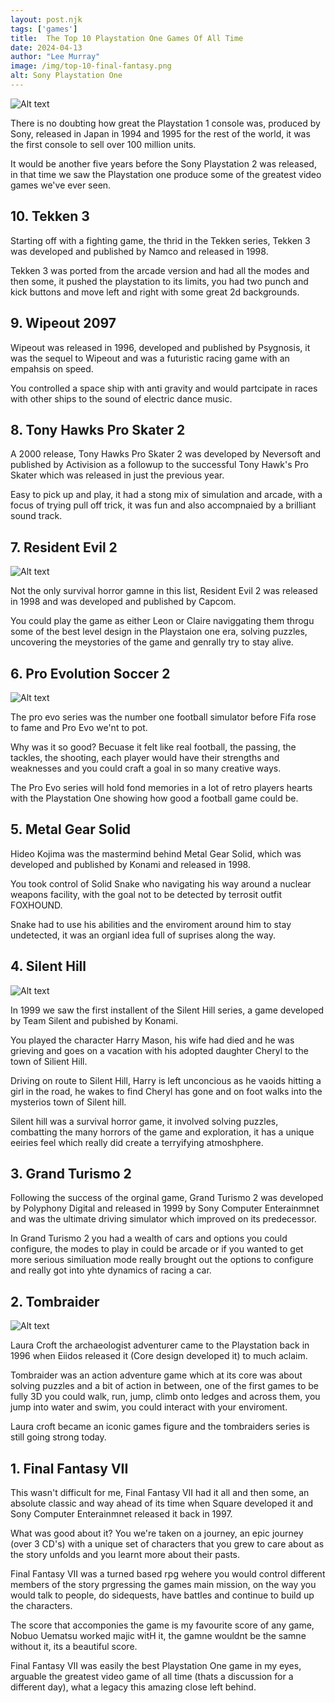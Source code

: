 ```yaml
---
layout: post.njk 
tags: ['games']
title:  The Top 10 Playstation One Games Of All Time
date: 2024-04-13
author: "Lee Murray"
image: /img/top-10-final-fantasy.png
alt: Sony Playstation One
---
```


![Alt text](/img/fallout-pip-boy-replica.png "a title")

There is no doubting how great the Playstation 1 console was, produced by Sony, released in Japan in 1994 and 1995 for the rest of the world, it was the first console to sell over 100 million units.

It would be another five years before the Sony Playstation 2 was released, in that time we saw the Playstation one produce some of the greatest video games we've ever seen.


## 10. Tekken 3

Starting off with a fighting game, the thrid in the Tekken series, Tekken 3 was developed and published by Namco and released in 1998.

Tekken 3 was ported from the arcade version and had all the modes and then some, it pushed the playstation to its limits, you had two punch and kick buttons and move left and right with some great 2d backgrounds.


## 9. Wipeout 2097 

Wipeout was released in 1996, developed and published by Psygnosis, it was the sequel to Wipeout and was a futuristic racing game with an empahsis on speed.  

You controlled a space ship with anti gravity and would partcipate in races with other ships to the sound of electric dance music.


## 8. Tony Hawks Pro Skater 2

A 2000 release, Tony Hawks Pro Skater 2 was developed by Neversoft and published by Activision as a followup to the successful Tony Hawk's Pro Skater which was released in just the previous year.

Easy to pick up and play, it had a stong mix of simulation and arcade, with a focus of trying pull off trick, it was fun and also accompnaied by a brilliant sound track.


## 7. Resident Evil 2

![Alt text](/img/playstation-one-resident-evil-2.png "a title")

Not the only survival horror gamne in this list, Resident Evil 2 was released in 1998 and was developed and published by Capcom.

You could play the game as either Leon or Claire naviggating them throgu some of the best level design in the Playstaion one era, solving puzzles, uncovering the meystories of the game and genrally try to stay alive.

## 6. Pro Evolution Soccer 2

![Alt text](/img/playstation-one-iss-pro-evo-2.png "a title")

The pro evo series was the number one football simulator before Fifa rose to fame and Pro Evo we'nt to pot.

Why was it so good? Becuase it felt like real football, the passing, the tackles, the shooting, each player would have their strengths and weaknesses and you could craft a goal in so many creative ways.

The Pro Evo series will hold fond memories in a lot of retro players hearts with the Playstation One showing how good a football game could be.

## 5. Metal Gear Solid

Hideo Kojima was the mastermind behind Metal Gear Solid, which was developed and published by Konami and released in 1998.

You took control of Solid Snake who navigating his way around a nuclear weapons facility, with the goal not to be detected by terrosit outfit FOXHOUND. 

Snake had to use his abilities and the enviroment around him to stay undetected, it was an orgianl idea full of suprises along the way.

## 4. Silent Hill

![Alt text](/img/playstation-one-silient-hill.png "a title")

In 1999 we saw the first installent of the Silent Hill series, a game developed by Team Silent and pubished by Konami.

You played the character Harry Mason, his wife had died and he was grieving and goes on a vacation with his adopted daughter Cheryl to the town of Silient Hill.

Driving on route to Silent Hill, Harry is left unconcious as he vaoids hitting a girl in the road, he wakes to find Cheryl has gone and on foot walks into the mysterios town of Silent hill.

Silent hill was a survival horror game, it involved solving puzzles, combatting the many horrors of the game and exploration, it has a unique eeiries feel which really did create a terryifying atmoshphere.


## 3. Grand Turismo 2

Following the success of the orginal game, Grand Turismo 2 was developed by Polyphony Digital and released in 1999 by Sony Computer Enterainmnet and was the ultimate driving simulator which improved on its predecessor.

In Grand Turismo 2 you had a wealth of cars and options you could configure, the modes to play in could be arcade or if you wanted to get more serious similuation mode really brought out the options to configure and really got into yhte dynamics of racing a car.


## 2. Tombraider

![Alt text](/img/playstation-one-tombraider.png "a title")

Laura Croft the archaeologist adventurer came to the Playstation back in 1996 when Eiidos released it (Core design developed it) to much aclaim.

Tombraider was an action adventure game which at its core was about solving puzzles and a bit of action in between, one of the first games to be fully 3D you could walk, run, jump, climb onto ledges and across them, you jump into water and swim, you could interact with your enviroment.

Laura croft became an iconic games figure and the tombraiders series is still going strong today.


## 1. Final Fantasy VII

This wasn't difficult for me, Final Fantasy VII had it all and then some, an absolute classic and way ahead of its time when Square developed it and Sony Computer Enterainmnet released it back in 1997.

What was good about it? You we're taken on a journey, an epic journey (over 3 CD's) with a unique set of characters that you grew to care about as the story unfolds and you learnt more about their pasts.

Final Fantasy VII was a turned based rpg wehere you would control different members of the story prgressing the games main mission, on the way you would talk to people, do sidequests, have battles and continue to build up the characters.

The score that accomponies the game is my favourite score of any game, Nobuo Uematsu worked majic witH it, the gamne wouldnt be the samne without it, its a beautiful score.

Final Fantasy VII was easily the best Playstation One game in my eyes, arguable the greatest video game of all time (thats a discussion for a different day), what a legacy this amazing close left behind.











